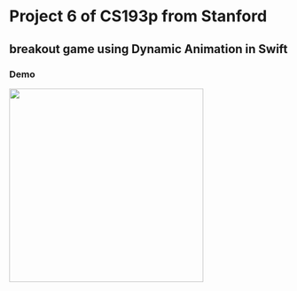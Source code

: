 # Project 6 of CS193p from Stanford
## breakout game using Dynamic Animation in Swift
### Demo
<img src="demoCoreData.gif" width="350">
